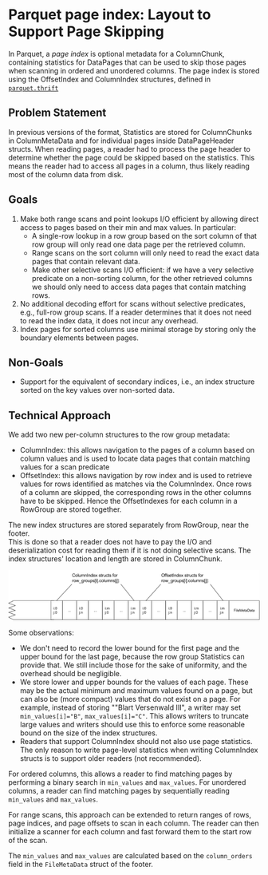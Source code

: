 <!--
  - Licensed to the Apache Software Foundation (ASF) under one
  - or more contributor license agreements.  See the NOTICE file
  - distributed with this work for additional information
  - regarding copyright ownership.  The ASF licenses this file
  - to you under the Apache License, Version 2.0 (the
  - "License"); you may not use this file except in compliance
  - with the License.  You may obtain a copy of the License at
  -
  -   http://www.apache.org/licenses/LICENSE-2.0
  -
  - Unless required by applicable law or agreed to in writing,
  - software distributed under the License is distributed on an
  - "AS IS" BASIS, WITHOUT WARRANTIES OR CONDITIONS OF ANY
  - KIND, either express or implied.  See the License for the
  - specific language governing permissions and limitations
  - under the License.
  -->

# Parquet page index: Layout to Support Page Skipping

In Parquet, a *page index* is optional metadata for a
ColumnChunk, containing statistics for DataPages that can be used
to skip those pages when scanning in ordered and unordered columns.
The page index is stored using the OffsetIndex and ColumnIndex structures,
defined in [`parquet.thrift`](src/main/thrift/parquet.thrift)

## Problem Statement
In previous versions of the format, Statistics are stored for ColumnChunks in
ColumnMetaData and for individual pages inside DataPageHeader structs. When
reading pages, a reader had to process the page header to determine
whether the page could be skipped based on the statistics. This means the reader
had to access all pages in a column, thus likely reading most of the column
data from disk.

## Goals
1. Make both range scans and point lookups I/O efficient by allowing direct
   access to pages based on their min and max values. In particular:
    *  A single-row lookup in a row group based on the sort column of that row group
  will only read one data page per the retrieved column.
    * Range scans on the sort column will only need to read the exact data 
      pages that contain relevant data.
    * Make other selective scans I/O efficient: if we have a very selective
      predicate on a non-sorting column, for the other retrieved columns we
      should only need to access data pages that contain matching rows.
2. No additional decoding effort for scans without selective predicates, e.g.,
   full-row group scans. If a reader determines that it does not need to read 
   the index data, it does not incur any overhead.
3. Index pages for sorted columns use minimal storage by storing only the
   boundary elements between pages.

## Non-Goals
* Support for the equivalent of secondary indices, i.e., an index structure
  sorted on the key values over non-sorted data.


## Technical Approach

We add two new per-column structures to the row group metadata:
* ColumnIndex: this allows navigation to the pages of a column based on column
  values and is used to locate data pages that contain matching values for a
  scan predicate
* OffsetIndex: this allows navigation by row index and is used to retrieve
  values for rows identified as matches via the ColumnIndex. Once rows of a
  column are skipped, the corresponding rows in the other columns have to be
  skipped. Hence the OffsetIndexes for each column in a RowGroup are stored
  together.

The new index structures are stored separately from RowGroup, near the footer.  
This is done so that a reader does not have to pay the I/O and deserialization 
cost for reading them if it is not doing selective scans. The index structures'
location and length are stored in ColumnChunk.

 ![Page Index Layout](doc/images/PageIndexLayout.png)

Some observations:
* We don't need to record the lower bound for the first page and the upper
  bound for the last page, because the row group Statistics can provide that.
  We still include those for the sake of uniformity, and the overhead should be
  negligible.
* We store lower and upper bounds for the values of each page. These may be the
  actual minimum and maximum values found on a page, but can also be (more
  compact) values that do not exist on a page. For example, instead of storing
  ""Blart Versenwald III", a writer may set `min_values[i]="B"`,
  `max_values[i]="C"`. This allows writers to truncate large values and writers
  should use this to enforce some reasonable bound on the size of the index
  structures.
* Readers that support ColumnIndex should not also use page statistics. The
  only reason to write page-level statistics when writing ColumnIndex structs
  is to support older readers (not recommended).

For ordered columns, this allows a reader to find matching pages by performing
a binary search in `min_values` and `max_values`. For unordered columns, a
reader can find matching pages by sequentially reading `min_values` and
`max_values`.

For range scans, this approach can be extended to return ranges of rows, page
indices, and page offsets to scan in each column. The reader can then
initialize a scanner for each column and fast forward them to the start row of
the scan.

The `min_values` and `max_values` are calculated based on the `column_orders`
field in the `FileMetaData` struct of the footer.
